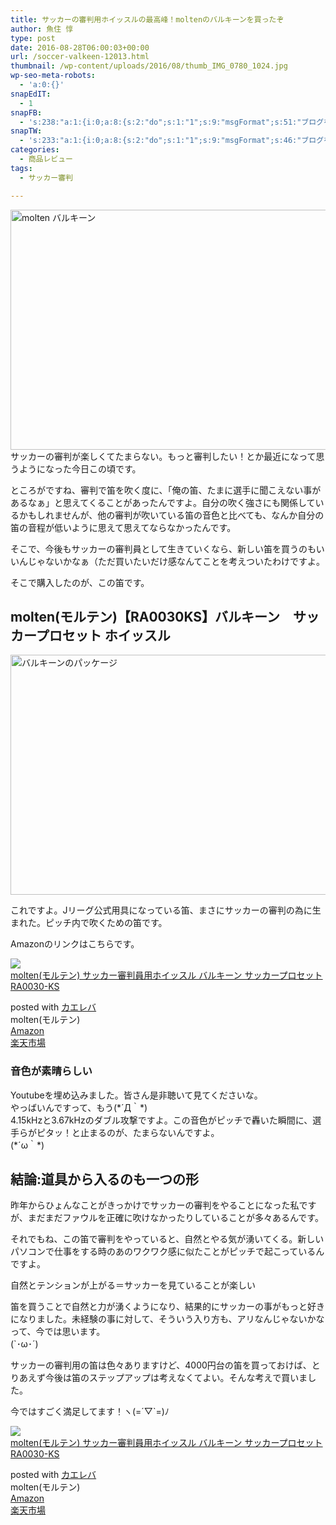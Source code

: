 ```yaml
---
title: サッカーの審判用ホイッスルの最高峰！moltenのバルキーンを買ったぞ
author: 魚住 惇
type: post
date: 2016-08-28T06:00:03+00:00
url: /soccer-valkeen-12013.html
thumbnail: /wp-content/uploads/2016/08/thumb_IMG_0780_1024.jpg
wp-seo-meta-robots:
  - 'a:0:{}'
snapEdIT:
  - 1
snapFB:
  - 's:238:"a:1:{i:0;a:8:{s:2:"do";s:1:"1";s:9:"msgFormat";s:51:"ブログを更新しました！%TITLE% %SITENAME%";s:8:"postType";s:1:"A";s:9:"isAutoImg";s:1:"A";s:8:"imgToUse";s:0:"";s:9:"isAutoURL";s:1:"A";s:8:"urlToUse";s:0:"";s:4:"doFB";i:0;}}";'
snapTW:
  - 's:233:"a:1:{i:0;a:8:{s:2:"do";s:1:"1";s:9:"msgFormat";s:46:"ブログを更新しました: %TITLE%  %URL%";s:8:"attchImg";s:1:"1";s:9:"isAutoImg";s:1:"A";s:8:"imgToUse";s:0:"";s:9:"isAutoURL";s:1:"A";s:8:"urlToUse";s:0:"";s:4:"doTW";i:0;}}";'
categories:
  - 商品レビュー
tags:
  - サッカー審判

---
```

<img decoding="async" loading="lazy" src="/wp-content/uploads/2016/08/thumb_IMG_0780_1024.jpg" alt="molten バルキーン" title="thumb_IMG_0780_1024.jpg" width="512" height="384" border="0" />  
<!--more-->サッカーの審判が楽しくてたまらない。もっと審判したい！とか最近になって思うようになった今日この頃です。

ところがですね、審判で笛を吹く度に、「俺の笛、たまに選手に聞こえない事があるなぁ」と思えてくることがあったんですよ。自分の吹く強さにも関係しているかもしれませんが、他の審判が吹いている笛の音色と比べても、なんか自分の笛の音程が低いように思えて思えてならなかったんです。

そこで、<span class="b">今後もサッカーの審判員として生きていくなら、新しい笛を買うのもいいんじゃないかなぁ（ただ買いたいだけ感</span>なんてことを考えついたわけですよ。

そこで購入したのが、この笛です。

## molten(モルテン)【RA0030KS】バルキーン　サッカープロセット ホイッスル

<img decoding="async" loading="lazy" src="/wp-content/uploads/2016/08/thumb_IMG_0779_1024.jpg" alt="バルキーンのパッケージ" title="thumb_IMG_0779_1024.jpg" width="512" height="384" border="0" /> 

これですよ。Jリーグ公式用具になっている笛、まさにサッカーの審判の為に生まれた。ピッチ内で吹くための笛です。

Amazonのリンクはこちらです。

<div class="cstmreba">
  <div class="kaerebalink-box">
    <div class="kaerebalink-image">
      <a href="http://www.amazon.co.jp/exec/obidos/ASIN/B002U1514M/jn050191-22/ref=nosim/" target="_blank" rel="noopener noreferrer"><img decoding="async" src="http://ecx.images-amazon.com/images/I/41JFBO6a-lL._SL160_.jpg" style="border: none;" /></a>
    </div>
    <div class="kaerebalink-info">
      <div class="kaerebalink-name">
        <a href="http://www.amazon.co.jp/exec/obidos/ASIN/B002U1514M/jn050191-22/ref=nosim/" target="_blank" rel="noopener noreferrer">molten(モルテン) サッカー審判員用ホイッスル バルキーン サッカープロセット RA0030-KS</a></p>
        <div class="kaerebalink-powered-date">
          posted with <a href="http://kaereba.com" rel="nofollow noopener noreferrer" target="_blank">カエレバ</a>
        </div>
      </div>
      <div class="kaerebalink-detail">
        molten(モルテン)
      </div>
      <div class="kaerebalink-link1">
        <div class="shoplinkamazon">
          <a href="http://www.amazon.co.jp/gp/search?keywords=RA0030KS&__mk_ja_JP=%83J%83%5E%83J%83i&tag=jn050191-22" target="_blank" rel="noopener noreferrer">Amazon</a>
        </div>
        <div class="shoplinkrakuten">
          <a href="http://hb.afl.rakuten.co.jp/hgc/10ef1d94.c90f9829.10ef1d95.53606a39/?pc=http%3A%2F%2Fsearch.rakuten.co.jp%2Fsearch%2Fmall%2FRA0030KS%2F-%2Ff.1-p.1-s.1-sf.0-st.A-v.2%3Fx%3D0%26scid%3Daf_ich_link_urltxt%26m%3Dhttp%3A%2F%2Fm.rakuten.co.jp%2F" target="_blank" rel="noopener noreferrer">楽天市場</a>
        </div>
      </div>
    </div>
    <div class="booklink-footer">
    </div>
  </div>
</div>

### 音色が素晴らしい



Youtubeを埋め込みました。皆さん是非聴いて見てくださいな。  
やっばいんですって、もう(\*´Д｀\*)  
4.15kHzと3.67kHzのダブル攻撃ですよ。この音色がピッチで轟いた瞬間に、選手らがピタッ！と止まるのが、たまらないんですよ。  
(\*´ω｀\*)

## 結論:道具から入るのも一つの形

昨年からひょんなことがきっかけでサッカーの審判をやることになった私ですが、まだまだファウルを正確に吹けなかったりしていることが多々あるんです。

それでもね、この笛で審判をやっていると、自然とやる気が湧いてくる。新しいパソコンで仕事をする時のあのワクワク感に似たことがピッチで起こっているんですよ。

自然とテンションが上がる＝サッカーを見ていることが楽しい

笛を買うことで自然と力が湧くようになり、結果的にサッカーの事がもっと好きになりました。未経験の事に対して、そういう入り方も、アリなんじゃないかなって、今では思います。  
(\`･ω･´)

サッカーの審判用の笛は色々ありますけど、4000円台の笛を買っておけば、とりあえず今後は笛のステップアップは考えなくてよい。そんな考えで買いました。

今ではすごく満足してます！ヽ(=´▽\`=)ﾉ

<div class="cstmreba">
  <div class="kaerebalink-box">
    <div class="kaerebalink-image">
      <a href="http://www.amazon.co.jp/exec/obidos/ASIN/B002U1514M/jn050191-22/ref=nosim/" target="_blank" rel="noopener noreferrer"><img decoding="async" src="http://ecx.images-amazon.com/images/I/41JFBO6a-lL._SL160_.jpg" style="border: none;" /></a>
    </div>
    <div class="kaerebalink-info">
      <div class="kaerebalink-name">
        <a href="http://www.amazon.co.jp/exec/obidos/ASIN/B002U1514M/jn050191-22/ref=nosim/" target="_blank" rel="noopener noreferrer">molten(モルテン) サッカー審判員用ホイッスル バルキーン サッカープロセット RA0030-KS</a></p>
        <div class="kaerebalink-powered-date">
          posted with <a href="http://kaereba.com" rel="nofollow noopener noreferrer" target="_blank">カエレバ</a>
        </div>
      </div>
      <div class="kaerebalink-detail">
        molten(モルテン)
      </div>
      <div class="kaerebalink-link1">
        <div class="shoplinkamazon">
          <a href="http://www.amazon.co.jp/gp/search?keywords=RA0030KS&__mk_ja_JP=%83J%83%5E%83J%83i&tag=jn050191-22" target="_blank" rel="noopener noreferrer">Amazon</a>
        </div>
        <div class="shoplinkrakuten">
          <a href="http://hb.afl.rakuten.co.jp/hgc/10ef1d94.c90f9829.10ef1d95.53606a39/?pc=http%3A%2F%2Fsearch.rakuten.co.jp%2Fsearch%2Fmall%2FRA0030KS%2F-%2Ff.1-p.1-s.1-sf.0-st.A-v.2%3Fx%3D0%26scid%3Daf_ich_link_urltxt%26m%3Dhttp%3A%2F%2Fm.rakuten.co.jp%2F" target="_blank" rel="noopener noreferrer">楽天市場</a>
        </div>
      </div>
    </div>
    <div class="booklink-footer">
    </div>
  </div>
</div>
